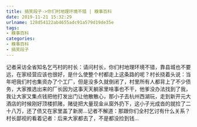 ```yaml
---
title: 搞笑段子->你们村地理环境不错 | 糗事百科
date: 2019-11-21 15:32:29
urlname: 128d54122ab4655adc91a579d19de35e
tags: 
- 糗事百科
categories:
- 糗事百科
- 搞笑段子
---
```

记者采访全省知名乞丐村的村长：请问村长，你们村地理环境不错，靠县城也不要远，在家经营应该也很好，是什么使整个村都走上这条路的呢？村长挠着头说：当年吧我们村也集资办了个工厂，但是没多久就倒闭了，村里所有人都背上了不少债务，大家推选出来的厂长因为这事天天躺家里啥事也不干，他爹没办法找到了我，我让大家又集点钱把他打发出门让他散散心，那小子去杭州西湖玩，走到新开元大酒店的时候刚好顶楼抓赌，赌徒把大量现金从窗外扔下，这小子光成沓的就捡了二十八万，还了债又在家里盖了新房…记者不解道：那跟你们全村乞讨有什么关系？村长鄙视的看着记者：后来大家都去了，不是都没捡到钱…


